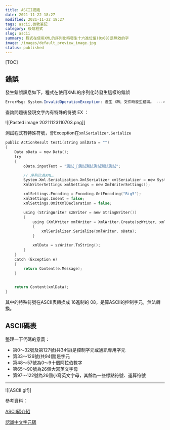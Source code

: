 ```yaml
---
title: ASCII認識
date: 2021-11-22 18:27
modified: 2021-11-22 18:27
tags: ascii,微軟筆記
category: 後端程式
slug: ascii
summary: 程式在使用XML的序列化時發生十六進位值(0x08)是無效的字
image: /images/default_preview_image.jpg
status: published
---
```


[TOC]

## 錯誤

發生錯誤訊息如下，程式在使用XML的序列化時發生這樣的錯誤

```C#
ErrorMsg: System.InvalidOperationException: 產生 XML 文件時發生錯誤。 ---> System.ArgumentException: '' (十六進位值 0x08) 是無效的字元。
```


查詢問題後發現文字內有特殊的符號 EX ： 

![[Pasted image 20211123110703.png]]


測試程式有特殊符號，會Exception在`xmlSerializer.Serialize`

```c
public ActionResult test1(string xmlData = "")
{
	Data oData = new Data();
	try
	{
		oData.inputText = "測試_測試測試測試測試測試";

		// 序列化為XML。
		System.Xml.Serialization.XmlSerializer xmlSerializer = new System.Xml.Serialization.XmlSerializer(oData.GetType());
		XmlWriterSettings xmlSettings = new XmlWriterSettings();

		xmlSettings.Encoding = Encoding.GetEncoding("Big5");
		xmlSettings.Indent = false;
		xmlSettings.OmitXmlDeclaration = false;

		using (StringWriter szWriter = new StringWriter())
		{
			using (XmlWriter xmlWriter = XmlWriter.Create(szWriter, xmlSettings))
			{
				xmlSerializer.Serialize(xmlWriter, oData);
			}

			xmlData = szWriter.ToString();
		}
	}
	catch (Exception e)
	{
		return Content(e.Message);
	}


	return Content(xmlData);
}
```

其中的特殊符號在ASCII表轉換成 16進制的 08，是算ASCII的控制字元，無法轉換。





## ASCII碼表

整理一下代碼的意義：

- 第0～32號及第127號(共34個)是控制字元或通訊專用字元
- 第33～126號(共94個)是字元
- 第48～57號為0～9十個阿拉伯數字
- 第65～90號為26個大寫英文字母
- 第97～122號為26個小寫英文字母，其餘為一些標點符號、運算符號





---

![[ASCII.gif]]



參考資料：

[ASCII碼介紹](http://kevin.hwai.edu.tw/~kevin/material/JAVA/Sample2016/ASCII.htm)


[認識中文字元碼](https://idv.sinica.edu.tw/bear/charcodes/Section02.htm)